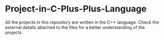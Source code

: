 # Project-in-C-Plus-Plus-Language
All the projects in this repository are written in the C++ language.
Check the external details attached to the files for a better understanding of the projects.
